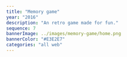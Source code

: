 ```yaml
---
title: "Memory game"
year: "2016"
description: "An retro game made for fun."
sequence: 7
bannerImage: ../images/memory-game/home.png
bannerColor: "#E3E2E7"
categories: "all web"
---
```

